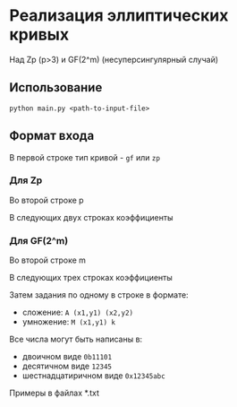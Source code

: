 # Реализация эллиптических кривых

Над Zp (p>3) и GF(2^m) (несуперсингулярный случай)

## Использование
`python main.py <path-to-input-file>`

## Формат входа
В первой строке тип кривой - `gf` или `zp`

### Для Zp
Во второй строке p

В следующих двух строках коэффициенты

### Для GF(2^m)
Во второй строке m

В следующих трех строках коэффициенты

Затем задания по одному в строке в формате:

* сложение: `A (x1,y1) (x2,y2)`
* умножение: `M (x1,y1) k`

Все числа могут быть написаны в:
* двоичном виде `0b11101`
* десятичном виде `12345`
* шестнадцатиричном виде `0x12345abc`

Примеры в файлах *.txt
